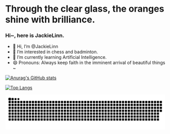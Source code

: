 # Through the clear glass, the oranges shine with brilliance.

### Hi~, here is JackieLinn.

- 👋 Hi, I’m @JackieLinn
- 👀 I’m interested in chess and badminton.
- 🌱 I’m currently learning Artificial Intelligence.
- 😄 Pronouns: Always keep faith in the imminent arrival of beautiful things ~

[![Anurag's GitHub stats](https://github-readme-stats.vercel.app/api?username=JackieLinn&show_icons=true&theme=gruvbox)](https://github.com/anuraghazra/github-readme-stats)

[![Top Langs](https://github-readme-stats.vercel.app/api/top-langs/?username=JackieLinn&layout=donut-vertical&theme=gruvbox&langs_count=10&size_weight=0.5&count_weight=0.5)](https://github.com/anuraghazra/github-readme-stats)

![snake](https://raw.githubusercontent.com/JackieLinn/JackieLinn/output/github-contribution-grid-snake.svg)
